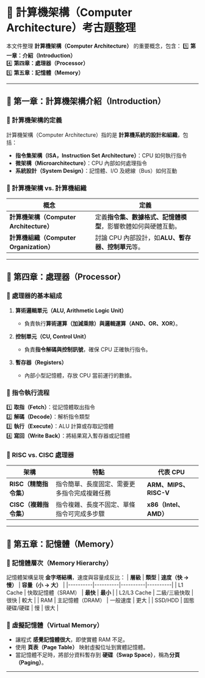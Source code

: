 # 📖 計算機架構（Computer Architecture）考古題整理

本文件整理 **計算機架構（Computer Architecture）** 的重要概念，包含：
1️⃣ **第一章：介紹（Introduction）**  
4️⃣ **第四章：處理器（Processor）**  
5️⃣ **第五章：記憶體（Memory）**  

---
## 📌 **第一章：計算機架構介紹（Introduction）**

### **🔹 計算機架構的定義**
計算機架構（Computer Architecture）指的是 **計算機系統的設計和組織**，包括：
- **指令集架構（ISA，Instruction Set Architecture）**：CPU 如何執行指令
- **微架構（Microarchitecture）**：CPU 內部如何處理指令
- **系統設計（System Design）**：記憶體、I/O 及總線（Bus）如何互動

### **🔹 計算機架構 vs. 計算機組織**
| **概念** | **定義** |
|----------|----------|
| **計算機架構（Computer Architecture）** | 定義**指令集、數據格式、記憶體模型**，影響軟體如何與硬體互動。 |
| **計算機組織（Computer Organization）** | 討論 CPU 內部設計，如**ALU、暫存器、控制單元**等。 |

---

## 📌 **第四章：處理器（Processor）**

### **🔹 處理器的基本組成**
1. **算術邏輯單元（ALU, Arithmetic Logic Unit）**  
   - 負責執行**算術運算（加減乘除）**與**邏輯運算（AND、OR、XOR）**。

2. **控制單元（CU, Control Unit）**  
   - 負責**指令解碼與控制訊號**，確保 CPU 正確執行指令。

3. **暫存器（Registers）**  
   - 內部小型記憶體，存放 CPU 當前運行的數據。

### **🔹 指令執行流程**
1️⃣ **取指（Fetch）**：從記憶體取出指令  
2️⃣ **解碼（Decode）**：解析指令類型  
3️⃣ **執行（Execute）**：ALU 計算或存取記憶體  
4️⃣ **寫回（Write Back）**：將結果寫入暫存器或記憶體  

### **🔹 RISC vs. CISC 處理器**
| **架構** | **特點** | **代表 CPU** |
|----------|----------|----------|
| **RISC（精簡指令集）** | 指令簡單、長度固定、需要更多指令完成複雜任務 | **ARM、MIPS、RISC-V** |
| **CISC（複雜指令集）** | 指令複雜、長度不固定、單條指令可完成多步驟 | **x86（Intel、AMD）** |

---

## 📌 **第五章：記憶體（Memory）**

### **🔹 記憶體層次（Memory Hierarchy）**
記憶體架構呈現 **金字塔結構**，速度與容量成反比：
| **層級** | **類型** | **速度（快 → 慢）** | **容量（小 → 大）** |
|----------|----------|----------|----------|
| L1 Cache | 快取記憶體（SRAM） | **最快** | **最小** |
| L2/L3 Cache | 二級/三級快取 | 很快 | 較大 |
| RAM | 主記憶體（DRAM） | 一般速度 | 更大 |
| SSD/HDD | 固態硬碟/硬碟 | 慢 | 很大 |

### **🔹 虛擬記憶體（Virtual Memory）**
- 讓程式 **感覺記憶體很大**，即使實體 RAM 不足。
- 使用 **頁表（Page Table）** 映射虛擬位址到實體記憶體。
- 當記憶體不足時，將部分資料暫存到 **硬碟（Swap Space）**，稱為**分頁（Paging）**。

---


